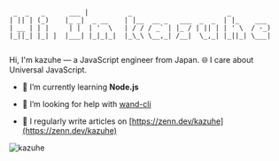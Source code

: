 ```

 _  _   _      ___ |          _                        _          
| || | (_)    |_ _|  _ __    | |__  __ _   ___  _  _  | |_    ___ 
| __ | | |     | |  | '  \   | / / / _` | |_ / | || | | ' \  / -_)
|_||_| |_| |  |___| |_|_|_|  |_\_\ \__,_| /__|  \_,_| |_||_| \___|
                                                    
```
Hi, I'm kazuhe — a JavaScript engineer from Japan. 🌐 I care about Universal JavaScript.

- 🌱 I’m currently learning **Node.js**

- 🤝 I’m looking for help with [wand-cli](https://github.com/kazuhe/wand-cli)

- 📝 I regularly write articles on [https://zenn.dev/kazuhe](https://zenn.dev/kazuhe)

<p><img src="https://github-readme-stats.vercel.app/api?username=kazuhe&show_icons=true&locale=en" alt="kazuhe" /></p>
